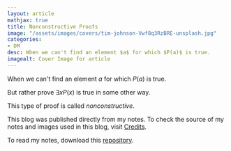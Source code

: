 ```yaml
---
layout: article
mathjax: true
title: Nonconstructive Proofs
image: "/assets/images/covers/tim-johnson-Vwf8q3RzBRE-unsplash.jpg"
categories:
- DM
desc: When we can't find an element $a$ for which $P(a)$ is true. 
imagealt: Cover Image for article
---
```


When we can't find an element $a$ for which $P(a)$ is true.
































































































































































































































































































































































































But rather prove $\exists xP(x)$ is true in some other way.

































































































































































































































































































































































































This type of proof is called *nonconstructive*.

This blog was published directly from my notes.
To check the source of my notes and images used in this blog, visit <a href="/credits.html" target="_blank">Credits</a>.

To read my notes, download this <a href="https://github.com/bovem/CS" target="blank">repository</a>.